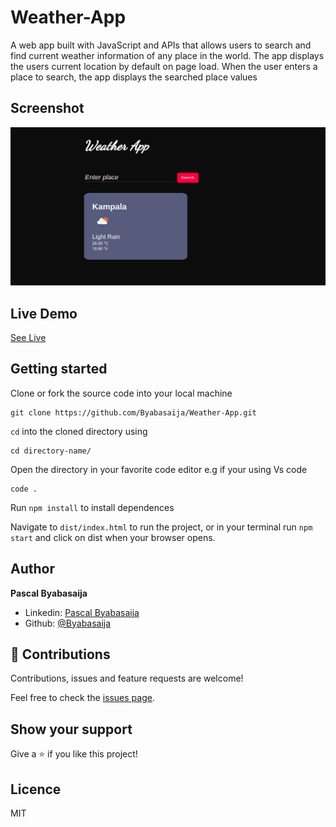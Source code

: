 # Weather-App
A web app built with JavaScript and APIs that allows users to search and find current weather information of any place in the world.
The app displays the users current location by default on page load.
When the user enters a place to search, the app displays the searched place values

## Screenshot

![weather app](./weather.png)

## Live Demo

[See Live]()

## Getting started

Clone or fork the source code into your local machine
```
git clone https://github.com/Byabasaija/Weather-App.git
```
```cd``` into the cloned directory using
```
cd directory-name/
```

Open the directory in your favorite code editor e.g if your using Vs code
```
code .
```

Run ``` npm install ``` to install dependences

Navigate to  ``` dist/index.html ``` to run the project, or in your terminal run ``` npm start ``` and click on dist when your browser opens.


## Author
**Pascal Byabasaija**
- Linkedin: [Pascal Byabasaija](https://www.linkedin.com/in/pascal-byabasaija/)
- Github: [@Byabasaija](https://github.com/Byabasaija)

## 🤝 Contributions

Contributions, issues and feature requests are welcome!

Feel free to check the [issues page](issues/).


## Show your support

Give a ⭐️ if you like this project!

## Licence
MIT
